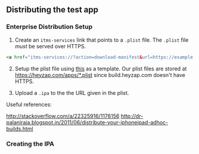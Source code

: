 ## Distributing the test app

### Enterprise Distribution Setup

1. Create an `itms-services` link that points to a `.plist` file. The `.plist` file *must* be served over HTTPS.

```html
<a href="itms-services://?action=download-manifest&url=https://example.com/app.plist">Install</a>
```

2. Setup the plist file using [this](https://gist.github.com/palaniraja/1051160) as a template. Our plist files are stored at https://heyzap.com/apps/*.plist since build.heyzap.com doesn't have HTTPS.

3. Upload a `.ipa` to the the URL given in the plist.

Useful references:

http://stackoverflow.com/a/22325916/1176156
http://dr-palaniraja.blogspot.in/2011/06/distribute-your-iphoneipad-adhoc-builds.html

### Creating the IPA

